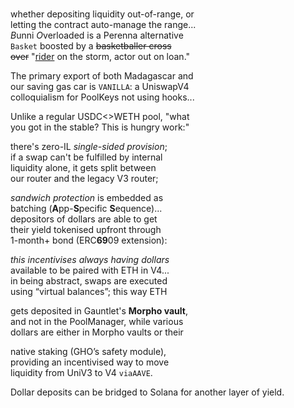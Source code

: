 
# 

whether depositing liquidity out-of-range, or  
letting the contract auto-manage the range...  
*B*unni *O*verloaded is a Perenna alternative  
`Basket` boosted by a ~~basketballer cross  
over~~ "[rider](https://www.lawinsider.com/dictionary/loan-agreement-rider) on the storm, actor out on loan."

The primary export of both Madagascar and  
our saving gas car is `VANILLA`: a UniswapV4  
colloquialism for PoolKeys not using hooks...  

Unlike a regular USDC<>WETH pool, "what  
you got in the stable? This is hungry work:"     

there's zero-IL *single-sided provision*;  
if a swap can't be fulfilled by internal  
liquidity alone, it gets split between  
our router and the legacy V3 router;  

*sandwich protection* is embedded as   
batching (**A**pp-**S**pecific **S**equence)...  
depositors of dollars are able to get  
their yield tokenised upfront through    
1-month+ bond (ERC**69**09 extension):  

*this incentivises always having dollars*  
available to be paired with ETH in V4...  
in being abstract, swaps are executed  
using “virtual balances”; this way ETH  

gets deposited in Gauntlet's **Morpho vault**,  
and not in the PoolManager, while various  
dollars are either in Morpho vaults or their  

native staking (GHO’s safety module),     
providing an incentivised way to move   
liquidity from UniV3 to V4 `viaAAVE`.

Dollar deposits can be bridged to 
Solana for another layer of yield.  